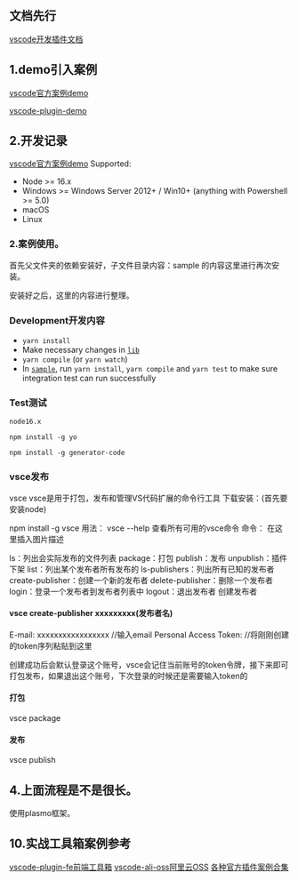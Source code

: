 ## 文档先行
[vscode开发插件文档](https://www.bookstack.cn/read/VS-Code-Extension-Doc-ZH/README.md)

## 1.demo引入案例
[vscode官方案例demo](https://github.com/nyhxiaoning/vscode-test.git)

[vscode-plugin-demo](https://github.com/MssText/vscode-plugin-demo)




## 2.开发记录
[vscode官方案例demo](https://github.com/nyhxiaoning/vscode-test.git)
Supported:
- Node >= 16.x
- Windows >= Windows Server 2012+ / Win10+ (anything with Powershell >= 5.0)
- macOS
- Linux

### 2.案例使用。

首先父文件夹的依赖安装好，子文件目录内容：sample 的内容这里进行再次安装。

安装好之后，这里的内容进行整理。

### Development开发内容

- `yarn install`
- Make necessary changes in [`lib`](./lib)
- `yarn compile` (or `yarn watch`)
- In [`sample`](./sample), run `yarn install`, `yarn compile` and `yarn test` to make sure integration test can run successfully


### Test测试
~~~
node16.x

npm install -g yo

npm install -g generator-code

~~~


### vsce发布
vsce
vsce是用于打包，发布和管理VS代码扩展的命令行工具
下载安装：(首先要安装node)

npm install -g vsce
用法：
vsce --help				查看所有可用的vsce命令
命令：
在这里插入图片描述

ls：列出会实际发布的文件列表
package：打包
publish：发布
unpublish：插件下架
list：列出某个发布者所有发布的
ls-publishers：列出所有已知的发布者
create-publisher：创建一个新的发布者
delete-publisher：删除一个发布者
login：登录一个发布者到发布者列表中
logout：退出发布者
创建发布者
#### vsce create-publisher xxxxxxxxx(发布者名)
E-mail: xxxxxxxxxxxxxxxxx	//输入email
Personal Access Token:	//将刚刚创建的token序列粘贴到这里

创建成功后会默认登录这个账号，vsce会记住当前账号的token令牌，接下来即可打包发布，如果退出这个账号，下次登录的时候还是需要输入token的

#### 打包
vsce package
#### 发布
vsce publish











## 4.上面流程是不是很长。
使用plasmo框架。


## 10.实战工具箱案例参考
[vscode-plugin-fe前端工具箱](https://github.com/nyhxiaoning/vscode-plugin-fe.git)
[vscode-ali-oss阿里云OSS](https://github.com/nyhxiaoning/vscode-ali-oss)
[各种官方插件案例合集](https://github.com/microsoft/vscode-extension-samples.git)